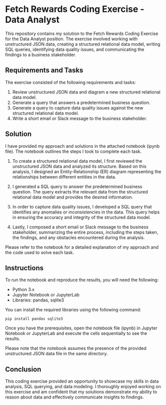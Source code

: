 # Fetch Rewards Coding Exercise - Data Analyst

This repository contains my solution to the Fetch Rewards Coding Exercise for the Data Analyst position. The exercise involved working with unstructured JSON data, creating a structured relational data model, writing SQL queries, identifying data quality issues, and communicating the findings to a business stakeholder.

## Requirements and Tasks

The exercise consisted of the following requirements and tasks:

1. Review unstructured JSON data and diagram a new structured relational data model.
2. Generate a query that answers a predetermined business question.
3. Generate a query to capture data quality issues against the new structured relational data model.
4. Write a short email or Slack message to the business stakeholder.

## Solution

I have provided my approach and solutions in the attached notebook (ipynb file). The notebook outlines the steps I took to complete each task.

1. To create a structured relational data model, I first reviewed the unstructured JSON data and analyzed its structure. Based on this analysis, I designed an Entity-Relationship (ER) diagram representing the relationships between different entities in the data.

2. I generated a SQL query to answer the predetermined business question. The query extracts the relevant data from the structured relational data model and provides the desired information.

3. In order to capture data quality issues, I developed a SQL query that identifies any anomalies or inconsistencies in the data. This query helps in ensuring the accuracy and integrity of the structured data model.

4. Lastly, I composed a short email or Slack message to the business stakeholder, summarizing the entire process, including the steps taken, the findings, and any obstacles encountered during the analysis.

Please refer to the notebook for a detailed explanation of my approach and the code used to solve each task.

## Instructions

To run the notebook and reproduce the results, you will need the following:

- Python 3.x
- Jupyter Notebook or JupyterLab
- Libraries: pandas, sqlite3

You can install the required libraries using the following command:

```
pip install pandas sqlite3
```

Once you have the prerequisites, open the notebook file (ipynb) in Jupyter Notebook or JupyterLab and execute the cells sequentially to see the results.

Please note that the notebook assumes the presence of the provided unstructured JSON data file in the same directory.

## Conclusion

This coding exercise provided an opportunity to showcase my skills in data analysis, SQL querying, and data modeling. I thoroughly enjoyed working on this exercise and am confident that my solutions demonstrate my ability to reason about data and effectively communicate insights to findings.

